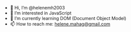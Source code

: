 - 👋 Hi, I’m @helenemh2003
- 👀 I’m interested in JavaScript
- 🌱 I’m currently learning DOM (Document Object Model)
- 📫 How to reach me: helene.mahag@gmail.com

<!---
helenemh2003/helenemh2003 is a ✨ special ✨ repository because its `README.md` (this file) appears on your GitHub profile.
You can click the Preview link to take a look at your changes.
--->
